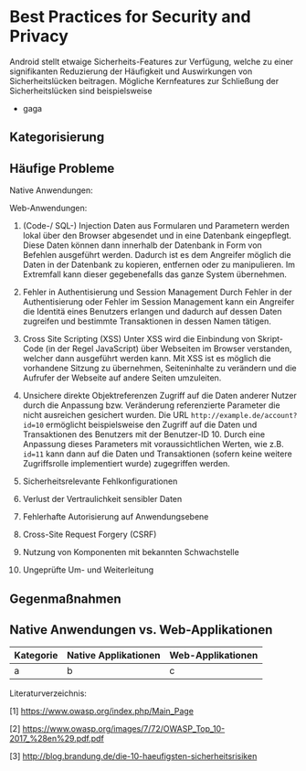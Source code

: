 # Best Practices for Security and Privacy

Android stellt etwaige Sicherheits-Features zur Verfügung, welche zu einer signifikanten Reduzierung der Häufigkeit und Auswirkungen von Sicherheitslücken beitragen. Mögliche Kernfeatures zur Schließung der Sicherheitslücken sind beispielsweise

* gaga

## Kategorisierung 




## Häufige Probleme

Native Anwendungen:



Web-Anwendungen: 

1) (Code-/ SQL-) Injection
Daten aus Formularen und Parametern werden lokal über den Browser abgesendet und in eine Datenbank eingepflegt. Diese Daten können dann innerhalb der Datenbank in Form von Befehlen ausgeführt werden. Dadurch ist es dem Angreifer möglich die Daten in der Datenbank zu kopieren, entfernen oder zu manipulieren. Im Extremfall kann dieser gegebenefalls das ganze System übernehmen.

2) Fehler in Authentisierung und Session Management
Durch Fehler in der Authentisierung oder Fehler im Session Management kann ein Angreifer die Identitä eines Benutzers erlangen und dadurch auf dessen Daten zugreifen und bestimmte Transaktionen in dessen Namen tätigen.

3) Cross Site Scripting (XSS)
Unter XSS wird die Einbindung von Skript-Code (in der Regel JavaScript) über Webseiten im Browser verstanden, welcher dann ausgeführt werden kann. Mit XSS ist es möglich die vorhandene Sitzung zu übernehmen, Seiteninhalte zu verändern und die Aufrufer der Webseite auf andere Seiten umzuleiten.

4) Unsichere direkte Objektreferenzen
Zugriff auf die Daten anderer Nutzer durch die Anpassung bzw. Veränderung referenzierte Parameter die nicht ausreichen gesichert wurden. Die URL ```http://example.de/account?id=10``` ermöglicht beispielsweise den Zugriff auf die Daten und Transaktionen des Benutzers mit der Benutzer-ID 10. Durch eine Anpassung dieses Parameters mit voraussichtlichen Werten, wie z.B. ```id=11``` kann dann auf die Daten und Transaktionen (sofern keine weitere Zugriffsrolle implementiert wurde) zugegriffen werden.

5) Sicherheitsrelevante Fehlkonfigurationen

6) Verlust der Vertraulichkeit sensibler Daten

7) Fehlerhafte Autorisierung auf Anwendungsebene

8) Cross-Site Request Forgery (CSRF)

9) Nutzung von Komponenten mit bekannten Schwachstelle

10) Ungeprüfte Um- und Weiterleitung



## Gegenmaßnahmen

## Native Anwendungen vs. Web-Applikationen

|Kategorie|Native Applikationen| Web-Applikationen|
|-------------|------------------------------|-----------------------------|
| a | b | c |


Literaturverzeichnis:

[1] https://www.owasp.org/index.php/Main_Page

[2] https://www.owasp.org/images/7/72/OWASP_Top_10-2017_%28en%29.pdf.pdf

[3] http://blog.brandung.de/die-10-haeufigsten-sicherheitsrisiken
